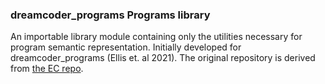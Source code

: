 ### dreamcoder_programs Programs library
An importable library module containing only the utilities necessary for program semantic representation. Initially developed for dreamcoder_programs (Ellis et. al 2021). 
The original repository is derived from [the EC repo](https://github.com/ellisk42/ec).
